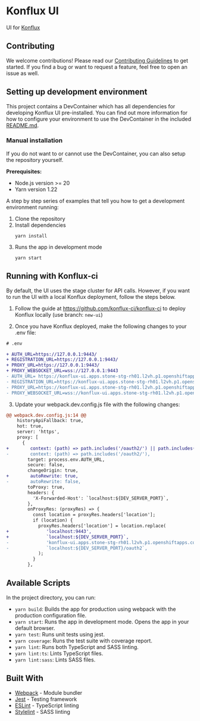 # Konflux UI

UI for [Konflux](https://github.com/konflux-ci/konflux-ci)

## Contributing

We welcome contributions! Please read our [Contributing Guidelines](./CONTRIBUTING.md) to get started.
If you find a bug or want to request a feature, feel free to open an issue as well.

## Setting up development environment

This project contains a DevContainer which has all dependencies for developing Konflux UI pre-installed. You can find out more information for how to configure your environment to use the DevContainer in the included [README.md](.devcontainer/README.md).

### Manual installation

If you do not want to or cannot use the DevContainer, you can also setup the repository yourself.

**Prerequisites:**

- Node.js version >= 20
- Yarn version 1.22

A step by step series of examples that tell you how to get a development environment running:

1. Clone the repository
2. Install dependencies
   ```
   yarn install
   ```
3. Runs the app in development mode
   ```
   yarn start
   ```

## Running with Konflux-ci

By default, the UI uses the stage cluster for API calls. However, if you want to run the UI with a local Konflux deployment, follow the steps below.

1. Follow the guide at https://github.com/konflux-ci/konflux-ci to deploy Konflux locally (use branch: `new-ui`)

2. Once you have Konflux deployed, make the following changes to your .env file:

```diff
# .env

+ AUTH_URL=https://127.0.0.1:9443/
+ REGISTRATION_URL=https://127.0.0.1:9443/
+ PROXY_URL=https://127.0.0.1:9443/
+ PROXY_WEBSOCKET_URL=wss://127.0.0.1:9443
- AUTH_URL= https://konflux-ui.apps.stone-stg-rh01.l2vh.p1.openshiftapps.com/
- REGISTRATION_URL=https://konflux-ui.apps.stone-stg-rh01.l2vh.p1.openshiftapps.com/
- PROXY_URL=https://konflux-ui.apps.stone-stg-rh01.l2vh.p1.openshiftapps.com/
- PROXY_WEBSOCKET_URL=wss://konflux-ui.apps.stone-stg-rh01.l2vh.p1.openshiftapps.com/
```

3. Update your webpack.dev.config.js file with the following changes:

```diff
@@ webpack.dev.config.js:14 @@
    historyApiFallback: true,
    hot: true,
    server: 'https',
    proxy: [
      {
+        context: (path) => path.includes('/oauth2/') || path.includes('/idp/'),
-        context: (path) => path.includes('/oauth2/'),
        target: process.env.AUTH_URL,
        secure: false,
        changeOrigin: true,
+        autoRewrite: true,
-        autoRewrite: false,
        toProxy: true,
        headers: {
          'X-Forwarded-Host': `localhost:${DEV_SERVER_PORT}`,
        },
        onProxyRes: (proxyRes) => {
          const location = proxyRes.headers['location'];
          if (location) {
            proxyRes.headers['location'] = location.replace(
+              'localhost:9443',
+              `localhost:${DEV_SERVER_PORT}`,
-              'konflux-ui.apps.stone-stg-rh01.l2vh.p1.openshiftapps.com%2Foauth2',
-              `localhost:${DEV_SERVER_PORT}/oauth2`,
            );
          }
        },

```

## Available Scripts

In the project directory, you can run:

- `yarn build`: Builds the app for production using webpack with the production configuration file.
- `yarn start`: Runs the app in development mode. Opens the app in your default browser.
- `yarn test`: Runs unit tests using jest.
- `yarn coverage`: Runs the test suite with coverage report.
- `yarn lint`: Runs both TypeScript and SASS linting.
- `yarn lint:ts`: Lints TypeScript files.
- `yarn lint:sass`: Lints SASS files.

## Built With

- [Webpack](https://webpack.js.org/) - Module bundler
- [Jest](https://jestjs.io/) - Testing framework
- [ESLint](https://eslint.org/) - TypeScript linting
- [Stylelint](https://stylelint.io/) - SASS linting
